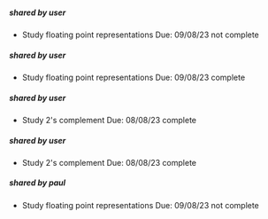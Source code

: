 
##### shared by user
- Study floating point representations Due: 09/08/23 not complete

##### shared by user
- Study floating point representations Due: 09/08/23 complete

##### shared by user
- Study 2's complement Due: 08/08/23 complete

##### shared by user
- Study 2's complement Due: 08/08/23 complete

##### shared by paul
- Study floating point representations Due: 09/08/23 not complete
